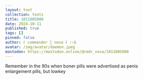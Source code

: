 ```yaml
---
layout: toot
collection: toots
title: 1011005800
date: 2024-10-11
published: true
tags: []
pinned: false
author: ⸸ commander ░ nova ⸸ :~$
avatar: /img/avatar/daemon.jpeg
mastodon: https://mastodon.online/@cmdr_nova/1011005800
---
```


Remember in the 90s when boner pills were advertised as penis enlargement pills, but lowkey
